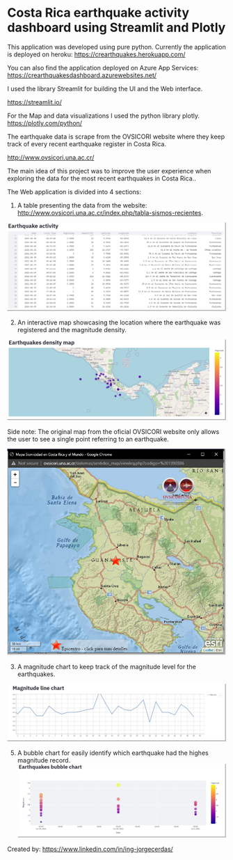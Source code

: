 # Costa Rica earthquake activity dashboard using Streamlit and Plotly

This application was developed using pure python. Currently the application is deployed on heroku: https://crearthquakes.herokuapp.com/

You can also find the application deployed on Azure App Services: https://crearthquakesdashboard.azurewebsites.net/

I used the library Streamlit for building the UI and the Web interface. 

https://streamlit.io/

For the Map and data visualizations I used the python library plotly.
https://plotly.com/python/

The earthquake data is scrape from the OVSICORI website where they keep track of every recent earthquake register in Costa Rica. 

http://www.ovsicori.una.ac.cr/

The main idea of this project was to improve the user experience when exploring the data for the most recent earthquakes in Costa Rica.. 

The Web application is divided into 4 sections:

  1. A table presenting the data from the website: http://www.ovsicori.una.ac.cr/index.php/tabla-sismos-recientes.

  ![alt text](https://raw.githubusercontent.com/georgedevcode/cr_earthquake_dashboard/master/img/earthquake_data.png)

  2. An interactive map showcasing the location where the earthquake was registered and the magnitude density.

  ![alt text](https://raw.githubusercontent.com/georgedevcode/cr_earthquake_dashboard/master/img/map.png)

  Side note: The original map from the oficial OVSICORI website only allows the user to see a single point referring to an earthquake.

  ![alt text](https://raw.githubusercontent.com/georgedevcode/cr_earthquake_dashboard/master/img/old_map.png)

  3. A magnitude chart to keep track of the magnitude level for the earthquakes.

  ![alt text](https://raw.githubusercontent.com/georgedevcode/cr_earthquake_dashboard/master/img/line_chart.png)

  5. A bubble chart for easily identify which earthquake had the highes magnitude record.
  ![alt text](https://raw.githubusercontent.com/georgedevcode/cr_earthquake_dashboard/master/img/buble_chart.png)
   
 Created by: https://www.linkedin.com/in/ing-jorgecerdas/
